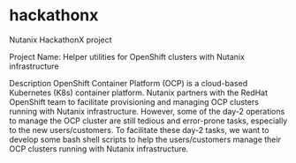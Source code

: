# hackathonx
Nutanix HackathonX project

Project Name: 
Helper utilities for OpenShift clusters with Nutanix infrastructure

Description
OpenShift Container Platform (OCP) is a cloud-based Kubernetes (K8s) container platform. Nutanix partners with the RedHat OpenShift team to facilitate provisioning and managing OCP clusters running with Nutanix infrastructure. However, some of the day-2 operations to manage the OCP cluster are still tedious and error-prone tasks, especially to the new users/customers. To facilitate these day-2 tasks, we want to develop some bash shell scripts to help the users/customers manage their OCP clusters running with Nutanix infrastructure.


